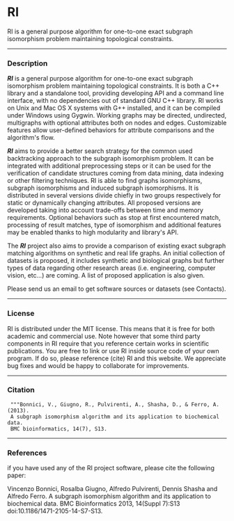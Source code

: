 # RI
RI is a general purpose algorithm for one-to-one exact subgraph isomorphism problem maintaining topological constraints. 

<hr />

### Description
***RI*** is a general purpose algorithm for one-to-one exact subgraph isomorphism problem maintaining topological constraints. It is both a C++ library and a standalone tool, providing developing API and a command line interface, with no dependencies out of standard GNU C++ library. RI works on Unix and Mac OS X systems with G++ installed, and it can be compiled under Windows using Gygwin. Working graphs may be directed, undirected, multigraphs with optional attributes both on nodes and edges. Customizable features allow user-defined behaviors for attribute comparisons and the algorithm's flow.


***RI*** aims to provide a better search strategy for the common used backtracking approach to the subgraph isomorphism problem. It can be integrated with additional preprocessing steps or it can be used for the verification of candidate structures coming from data mining, data indexing or other filtering techniques. RI is able to find graphs isomorphisms, subgraph isomorphisms and induced subgraph isomorphisms. It is distributed in several versions divide chiefly in two groups respectively for static or dynamically changing attributes. All proposed versions are developed taking into account trade-offs between time and memory requirements. Optional behaviors such as stop at first encountered match, processing of result matches, type of isomorphism and additional features may be enabled thanks to high modularity and library's API.

The ***RI*** project also aims to provide a comparison of existing exact subgraph matching algorithms on synthetic and real life graphs. An initial collection of datasets is proposed, it includes synthetic and biological graphs but further types of data regarding other research areas (i.e. engineering, computer vision, etc...) are coming. A list of proposed application is also given.

Please send us an email to get software sources or datasets (see Contacts).

<hr />

### License
RI is distributed under the MIT license. This means that it is free for both academic and commercial use. Note however that some third party components in RI require that you reference certain works in scientific publications.
You are free to link or use RI inside source code of your own program. If do so, please reference (cite) RI and this website. We appreciate bug fixes and would be happy to collaborate for improvements. 

<hr />

### Citation
     """Bonnici, V., Giugno, R., Pulvirenti, A., Shasha, D., & Ferro, A. (2013).
     A subgraph isomorphism algorithm and its application to biochemical data. 
     BMC bioinformatics, 14(7), S13.

<hr />

### References
 if you have used any of the RI project software, please cite the following paper:
 
Vincenzo Bonnici, Rosalba Giugno, Alfredo Pulvirenti, Dennis Shasha and Alfredo Ferro. A subgraph isomorphism algorithm and its application to biochemical data. BMC Bioinformatics 2013, 14(Suppl 7):S13 doi:10.1186/1471-2105-14-S7-S13.
